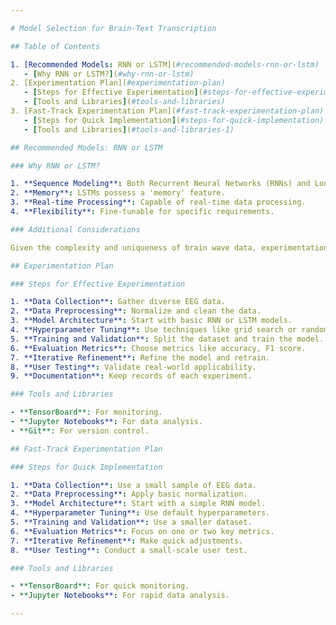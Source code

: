 ```yaml
---

# Model Selection for Brain-Text Transcription

## Table of Contents

1. [Recommended Models: RNN or LSTM](#recommended-models-rnn-or-lstm)
   - [Why RNN or LSTM?](#why-rnn-or-lstm)
2. [Experimentation Plan](#experimentation-plan)
   - [Steps for Effective Experimentation](#steps-for-effective-experimentation)
   - [Tools and Libraries](#tools-and-libraries)
3. [Fast-Track Experimentation Plan](#fast-track-experimentation-plan)
   - [Steps for Quick Implementation](#steps-for-quick-implementation)
   - [Tools and Libraries](#tools-and-libraries-1)

## Recommended Models: RNN or LSTM

### Why RNN or LSTM?

1. **Sequence Modeling**: Both Recurrent Neural Networks (RNNs) and Long Short-Term Memory (LSTMs) excel at modeling sequences.
2. **Memory**: LSTMs possess a 'memory' feature.
3. **Real-time Processing**: Capable of real-time data processing.
4. **Flexibility**: Fine-tunable for specific requirements.

### Additional Considerations

Given the complexity and uniqueness of brain wave data, experimentation with different architectures and hyperparameters will likely be necessary to identify the most effective model for this specific application.

## Experimentation Plan

### Steps for Effective Experimentation

1. **Data Collection**: Gather diverse EEG data.
2. **Data Preprocessing**: Normalize and clean the data.
3. **Model Architecture**: Start with basic RNN or LSTM models.
4. **Hyperparameter Tuning**: Use techniques like grid search or random search.
5. **Training and Validation**: Split the dataset and train the model.
6. **Evaluation Metrics**: Choose metrics like accuracy, F1 score.
7. **Iterative Refinement**: Refine the model and retrain.
8. **User Testing**: Validate real-world applicability.
9. **Documentation**: Keep records of each experiment.

### Tools and Libraries

- **TensorBoard**: For monitoring.
- **Jupyter Notebooks**: For data analysis.
- **Git**: For version control.

## Fast-Track Experimentation Plan

### Steps for Quick Implementation

1. **Data Collection**: Use a small sample of EEG data.
2. **Data Preprocessing**: Apply basic normalization.
3. **Model Architecture**: Start with a simple RNN model.
4. **Hyperparameter Tuning**: Use default hyperparameters.
5. **Training and Validation**: Use a smaller dataset.
6. **Evaluation Metrics**: Focus on one or two key metrics.
7. **Iterative Refinement**: Make quick adjustments.
8. **User Testing**: Conduct a small-scale user test.

### Tools and Libraries

- **TensorBoard**: For quick monitoring.
- **Jupyter Notebooks**: For rapid data analysis.

---
```

